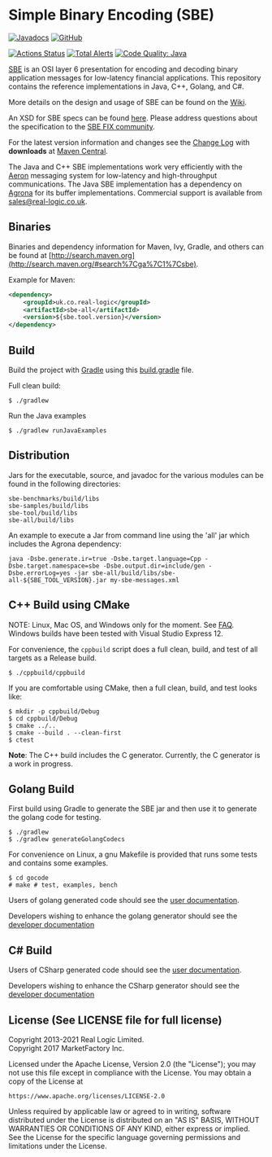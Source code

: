 Simple Binary Encoding (SBE)
============================

[![Javadocs](https://www.javadoc.io/badge/uk.co.real-logic/sbe-tool.svg)](https://www.javadoc.io/doc/uk.co.real-logic/sbe-tool)
[![GitHub](https://img.shields.io/github/license/real-logic/simple-binary-encoding.svg)](https://github.com/real-logic/simple-binary-encoding/blob/master/LICENSE)

[![Actions Status](https://github.com/real-logic/simple-binary-encoding/workflows/Continuous%20Integration/badge.svg)](https://github.com/real-logic/simple-binary-encoding/actions)
[![Total Alerts](https://img.shields.io/lgtm/alerts/g/real-logic/simple-binary-encoding.svg?logo=lgtm&logoWidth=18)](https://lgtm.com/projects/g/real-logic/simple-binary-encoding/alerts)
[![Code Quality: Java](https://img.shields.io/lgtm/grade/java/g/real-logic/simple-binary-encoding.svg?logo=lgtm&logoWidth=18)](https://lgtm.com/projects/g/real-logic/simple-binary-encoding/context:java)

[SBE](https://github.com/FIXTradingCommunity/fix-simple-binary-encoding) is an OSI layer 6 presentation for 
encoding and decoding binary application messages for low-latency financial applications. This repository contains 
the reference implementations in Java, C++, Golang, and C#.

More details on the design and usage of SBE can be found on the [Wiki](https://github.com/real-logic/simple-binary-encoding/wiki).

An XSD for SBE specs can be found
[here](https://github.com/real-logic/simple-binary-encoding/blob/master/sbe-tool/src/main/resources/fpl/sbe.xsd). Please address questions about the specification to the [SBE FIX community](https://github.com/FIXTradingCommunity/fix-simple-binary-encoding).

For the latest version information and changes see the [Change Log](https://github.com/real-logic/simple-binary-encoding/wiki/Change-Log) with **downloads** at [Maven Central](http://search.maven.org/#search%7Cga%7C1%7Csbe). 

The Java and C++ SBE implementations work very efficiently with the [Aeron](https://github.com/real-logic/aeron)
messaging system for low-latency and high-throughput communications. The Java SBE implementation has a dependency on
[Agrona](https://github.com/real-logic/agrona) for its buffer implementations. Commercial support is available from
[sales@real-logic.co.uk](mailto:sales@real-logic.co.uk?subject=SBE).

Binaries
--------
Binaries and dependency information for Maven, Ivy, Gradle, and others can be found at 
[http://search.maven.org](http://search.maven.org/#search%7Cga%7C1%7Csbe).

Example for Maven:

```xml
<dependency>
    <groupId>uk.co.real-logic</groupId>
    <artifactId>sbe-all</artifactId>
    <version>${sbe.tool.version}</version>
</dependency>
```

Build
-----

Build the project with [Gradle](http://gradle.org/) using this [build.gradle](https://github.com/real-logic/simple-binary-encoding/blob/master/build.gradle) file.

Full clean build:

    $ ./gradlew

Run the Java examples

    $ ./gradlew runJavaExamples

Distribution
------------
Jars for the executable, source, and javadoc for the various modules can be found in the following directories:

    sbe-benchmarks/build/libs
    sbe-samples/build/libs
    sbe-tool/build/libs
    sbe-all/build/libs

An example to execute a Jar from command line using the 'all' jar which includes the Agrona dependency:

    java -Dsbe.generate.ir=true -Dsbe.target.language=Cpp -Dsbe.target.namespace=sbe -Dsbe.output.dir=include/gen -Dsbe.errorLog=yes -jar sbe-all/build/libs/sbe-all-${SBE_TOOL_VERSION}.jar my-sbe-messages.xml

C++ Build using CMake
---------------------
NOTE: Linux, Mac OS, and Windows only for the moment. See
[FAQ](https://github.com/real-logic/simple-binary-encoding/wiki/Frequently-Asked-Questions).
Windows builds have been tested with Visual Studio Express 12.

For convenience, the `cppbuild` script does a full clean, build, and test of all targets as a Release build.

    $ ./cppbuild/cppbuild

If you are comfortable using CMake, then a full clean, build, and test looks like:

    $ mkdir -p cppbuild/Debug
    $ cd cppbuild/Debug
    $ cmake ../..
    $ cmake --build . --clean-first
    $ ctest

__Note__: The C++ build includes the C generator. Currently, the C generator is a work in progress.

Golang Build
------------

First build using Gradle to generate the SBE jar and then use it to generate the golang code for testing.

    $ ./gradlew
    $ ./gradlew generateGolangCodecs

For convenience on Linux, a gnu Makefile is provided that runs some tests and contains some examples.

    $ cd gocode
    # make # test, examples, bench

Users of golang generated code should see the [user
documentation](https://github.com/real-logic/simple-binary-encoding/wiki/Golang-User-Guide).

Developers wishing to enhance the golang generator should see the [developer
documentation](https://github.com/real-logic/simple-binary-encoding/blob/master/gocode/README.md)

C# Build
--------
Users of CSharp generated code should see the [user documentation](https://github.com/real-logic/simple-binary-encoding/wiki/Csharp-User-Guide).

Developers wishing to enhance the CSharp generator should see the [developer documentation](https://github.com/real-logic/simple-binary-encoding/blob/master/csharp/README.md)

License (See LICENSE file for full license)
-------------------------------------------
Copyright 2013-2021 Real Logic Limited.  
Copyright 2017 MarketFactory Inc.

Licensed under the Apache License, Version 2.0 (the "License");
you may not use this file except in compliance with the License.
You may obtain a copy of the License at

    https://www.apache.org/licenses/LICENSE-2.0

Unless required by applicable law or agreed to in writing, software
distributed under the License is distributed on an "AS IS" BASIS,
WITHOUT WARRANTIES OR CONDITIONS OF ANY KIND, either express or implied.
See the License for the specific language governing permissions and
limitations under the License.
